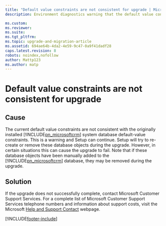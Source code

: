```yaml
---
title: "Default value constraints are not consistent for upgrade | Microsoft Docs"
description: Environment diagnostics warning that the default value constraints aren't consistent.

ms.custom: 
ms.reviewer: 
ms.suite: 
ms.tgt_pltfrm: 
ms.topic: upgrade-and-migration-article
ms.assetid: 694ae64b-4da2-4e59-9c47-0a9f41dadf28
caps.latest.revision: 8
robots: noindex,nofollow
author: Mattp123
ms.author: matp
---
```

# Default value constraints are not consistent for upgrade

## Cause
  
 The current default value constraints are not consistent with the originally installed [!INCLUDE[pn_microsoftcrm](../includes/pn-microsoftcrm.md)] system database default-value constraints. This is a warning and Setup can continue. Setup will try to re-create or remove these database objects during the upgrade. However, in certain situations this can cause the upgrade to fail. Note that if these database objects have been manually added to the [!INCLUDE[pn_microsoftcrm](../includes/pn-microsoftcrm.md)] database, they may be removed during the upgrade.  
  
## Solution
  
 If the upgrade does not successfully complete, contact Microsoft Customer Support Services. For a complete list of Microsoft Customer Support Services telephone numbers and information about support costs, visit the Microsoft [Help and Support Contact](https://go.microsoft.com/fwlink/p/?LinkId=99244) webpage.



[!INCLUDE[footer-include](../../../includes/footer-banner.md)]
